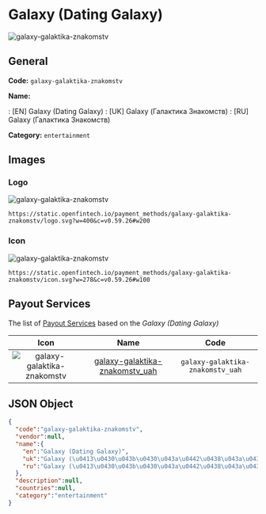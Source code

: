 
# Galaxy (Dating Galaxy) 
![galaxy-galaktika-znakomstv](https://static.openfintech.io/payment_methods/galaxy-galaktika-znakomstv/logo.svg?w=400&c=v0.59.26#w200)  

## General 
**Code:** `galaxy-galaktika-znakomstv` 
 
**Name:** 
 
:	[EN] Galaxy (Dating Galaxy) 
:	[UK] Galaxy (Галактика Знакомств) 
:	[RU] Galaxy (Галактика Знакомств) 
 
**Category:** `entertainment` 
 

## Images 

### Logo 
![galaxy-galaktika-znakomstv](https://static.openfintech.io/payment_methods/galaxy-galaktika-znakomstv/logo.svg?w=400&c=v0.59.26#w200)  

```
https://static.openfintech.io/payment_methods/galaxy-galaktika-znakomstv/logo.svg?w=400&c=v0.59.26#w200
```  

### Icon 
![galaxy-galaktika-znakomstv](https://static.openfintech.io/payment_methods/galaxy-galaktika-znakomstv/icon.svg?w=278&c=v0.59.26#w100)  

```
https://static.openfintech.io/payment_methods/galaxy-galaktika-znakomstv/icon.svg?w=278&c=v0.59.26#w100
```  

## Payout Services 
 
The list of [Payout Services](/payout-services/) based on the _Galaxy (Dating Galaxy)_ 

|Icon|Name|Code| 
|:---:|:---:|:---:| 
|![galaxy-galaktika-znakomstv](https://static.openfintech.io/payout_methods/galaxy-galaktika-znakomstv/icon.png?w=278&c=v0.59.26#w40) |[galaxy-galaktika-znakomstv_uah](/payout-services/galaxy-galaktika-znakomstv_uah/)|`galaxy-galaktika-znakomstv_uah`| 
 

## JSON Object 

```json
{
  "code":"galaxy-galaktika-znakomstv",
  "vendor":null,
  "name":{
    "en":"Galaxy (Dating Galaxy)",
    "uk":"Galaxy (\u0413\u0430\u043b\u0430\u043a\u0442\u0438\u043a\u0430 \u0417\u043d\u0430\u043a\u043e\u043c\u0441\u0442\u0432)",
    "ru":"Galaxy (\u0413\u0430\u043b\u0430\u043a\u0442\u0438\u043a\u0430 \u0417\u043d\u0430\u043a\u043e\u043c\u0441\u0442\u0432)"
  },
  "description":null,
  "countries":null,
  "category":"entertainment"
}
```  
